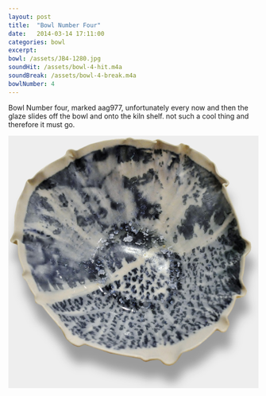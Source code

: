 ```yaml
---
layout: post
title:  "Bowl Number Four"
date:   2014-03-14 17:11:00
categories: bowl
excerpt: 
bowl: /assets/JB4-1280.jpg
soundHit: /assets/bowl-4-hit.m4a
soundBreak: /assets/bowl-4-break.m4a
bowlNumber: 4
---
```



Bowl Number four, marked aag977, unfortunately every now and then the glaze slides off the bowl and onto the kiln shelf. not such a cool thing and therefore it must go. 

<img src="/assets/JB4-1280.jpg" class="bowl-large"/>




